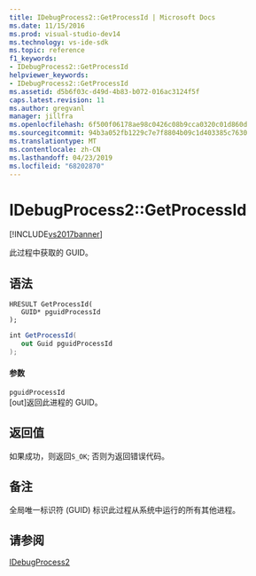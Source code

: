 ```yaml
---
title: IDebugProcess2::GetProcessId | Microsoft Docs
ms.date: 11/15/2016
ms.prod: visual-studio-dev14
ms.technology: vs-ide-sdk
ms.topic: reference
f1_keywords:
- IDebugProcess2::GetProcessId
helpviewer_keywords:
- IDebugProcess2::GetProcessId
ms.assetid: d5b6f03c-d49d-4b83-b072-016ac3124f5f
caps.latest.revision: 11
ms.author: gregvanl
manager: jillfra
ms.openlocfilehash: 6f500f06178ae98c0426c08b9cca0320c01d860d
ms.sourcegitcommit: 94b3a052fb1229c7e7f8804b09c1d403385c7630
ms.translationtype: MT
ms.contentlocale: zh-CN
ms.lasthandoff: 04/23/2019
ms.locfileid: "68202870"
---
```

# <a name="idebugprocess2getprocessid"></a>IDebugProcess2::GetProcessId
[!INCLUDE[vs2017banner](../../../includes/vs2017banner.md)]

此过程中获取的 GUID。  
  
## <a name="syntax"></a>语法  
  
```cpp#  
HRESULT GetProcessId(  
   GUID* pguidProcessId  
);  
```  
  
```csharp  
int GetProcessId(  
   out Guid pguidProcessId  
);  
```  
  
#### <a name="parameters"></a>参数  
 `pguidProcessId`  
 [out]返回此进程的 GUID。  
  
## <a name="return-value"></a>返回值  
 如果成功，则返回`S_OK`; 否则为返回错误代码。  
  
## <a name="remarks"></a>备注  
 全局唯一标识符 (GUID) 标识此过程从系统中运行的所有其他进程。  
  
## <a name="see-also"></a>请参阅  
 [IDebugProcess2](../../../extensibility/debugger/reference/idebugprocess2.md)

